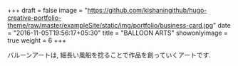 +++
draft = false
image = "https://github.com/kishaningithub/hugo-creative-portfolio-theme/raw/master/exampleSite/static/img/portfolio/business-card.jpg"
date = "2016-11-05T19:56:17+05:30"
title = "BALLOON ARTS"
showonlyimage = true
weight = 6
+++

バルーンアートは, 細長い風船を捻ることで作品を創っていくアートです.

